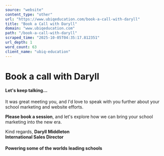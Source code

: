 ```yaml
---
source: "website"
content_type: "other"
url: "https://www.ubiqeducation.com/book-a-call-with-daryll"
title: "Book a Call with Daryll"
domain: "www.ubiqeducation.com"
path: "/book-a-call-with-daryll"
scraped_time: "2025-10-05T04:35:17.812351"
url_depth: 1
word_count: 63
client_name: "ubiq-education"
---
```


# Book a call with Daryll

#### Let's keep talking...

It was great meeting you, and I'd love to speak with you further about your school marketing and website efforts.

**Please book a session**, and let's explore how we can bring your school marketing into the new era.

Kind regards,
**Daryll Middleton  
International Sales Director**

#### Powering some of the worlds leading schools
